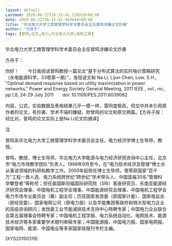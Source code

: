 ```yaml
---
layout: default
Lastmod: 2020-06-21T16:15:45.228910+00:00
date: 2020-06-21T16:15:42.943944+00:00
title: "华北电力大学工商管理学科学术委员会主任曾鸣涉嫌论文抄袭"
author: "方舟子"
tags: [曾鸣,论文,电力,华北电力大学,电机工程]
---
```


华北电力大学工商管理学科学术委员会主任曾鸣涉嫌论文抄袭

方舟子：

你好！　　今日我阅读曾鸣教授一篇论文“基于分布式算法的实时电价策略研究（水电能源科学，33卷第一期）”，发现该文和 Na Li; Lijun Chen; Low, S.H., "Optimal demand response based on utility maximization in power networks," Power and Energy Society General Meeting, 2011 IEEE , vol., no., pp.1,8, 24-29 July 2011　　doi: 10.1109/PES.2011.6039082

内容，公式，实验数据及表格结果几乎一模一样，雷同度极高，但文中并未引用原作者的论文，有抄袭、学术不端的嫌疑。附曾鸣的论文和原文两篇。【方舟子按：经比对，曾鸣的论文实际上是Na Li论文的摘译】

注

曾鸣系华北电力大学工商管理学科学术委员会主任，电力经济学博士生导师，教授。

曾鸣，教授，博士生导师，华北电力大学能源与电力经济研究咨询中心主任，北京市“电力市场教学团队”负责人。1998年9月至今，在“电力技术经济及管理”博士点从事该领域的科研和教学工作。2000年起担任博士生导师。曾荣获国家“百千万”工程一类人选、电力系统跨世纪“跨世纪”学术带头人、中国首届30名“管理科学攀登者”等称号；担任美国斯坦福国际研究院（SRI）客座研究员、东南亚能源经济研究会理事、中国电机工程学会理事、中国能源研究会理事、中国电机工程学会电力市场专业委员会（筹）副主任；历任国家发改委（原国家计委）、国家电监会（原经贸委）、国家电网公司（原电力部）以及华能集团等政府和特大型电力企业的高级咨询顾问；发改委工业节能减排技术支持中心特聘专家；中国电力企业联合会第五届理事会特聘专家；中国电机工程学报、电力系统自动化、电网技术、能源技术经济等多家重要学术期刊审稿专家；中国能源报、中国电力报、国家电网报、国家电网、能源、中国电业等多家国家级报刊专栏主编。

(XYS20150319)

